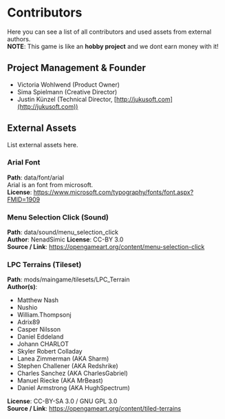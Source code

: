 # Contributors

Here you can see a list of all contributors and used assets from external authors.\
**NOTE**: This game is like an **hobby project** and we dont earn money with it!

## Project Management & Founder

  - Victoria Wohlwend (Product Owner)
  - Sima Spielmann (Creative Director)
  - Justin Künzel (Technical Director, [http://jukusoft.com](http://jukusoft.com))
  
## External Assets

List external assets here.

### Arial Font

**Path**: data/font/arial\
Arial is an font from microsoft.\
**License**: https://www.microsoft.com/typography/fonts/font.aspx?FMID=1909

### Menu Selection Click (Sound)

**Path**: data/sound/menu_selection_click\
**Author**: NenadSimic
**License**: CC-BY 3.0\
**Source / Link**: https://opengameart.org/content/menu-selection-click

### LPC Terrains (Tileset)

**Path**: mods/maingame/tilesets/LPC_Terrain\
**Author(s)**:

  - Matthew Nash
  - Nushio
  - William.Thompsonj
  - Adrix89
  - Casper Nilsson
  - Daniel Eddeland
  - Johann CHARLOT
  - Skyler Robert Colladay
  - Lanea Zimmerman (AKA Sharm)
  - Stephen Challener (AKA Redshrike)
  - Charles Sanchez (AKA CharlesGabriel)
  - Manuel Riecke (AKA MrBeast)
  - Daniel Armstrong (AKA HughSpectrum)
  
**License**: CC-BY-SA 3.0 / GNU GPL 3.0\
**Source / Link**: https://opengameart.org/content/tiled-terrains